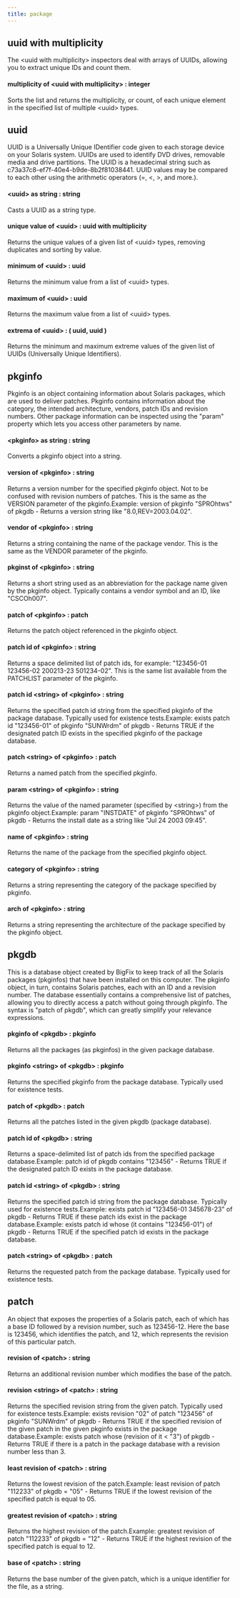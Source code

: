 ```yaml
---
title: package
---
```


## uuid with multiplicity

The &lt;uuid with multiplicity&gt; inspectors deal with arrays of UUIDs, allowing you to extract unique IDs and count them.

#### multiplicity of &lt;uuid with multiplicity&gt; : integer

Sorts the list and returns the multiplicity, or count, of each unique element in the specified list of multiple &lt;uuid&gt; types.

## uuid

UUID is a Universally Unique IDentifier code given to each storage device on your Solaris system. UUIDs are used to identify DVD drives, removable media and drive partitions. The UUID is a  hexadecimal string such as c73a37c8-ef7f-40e4-b9de-8b2f81038441. UUID values may be compared to each other using the arithmetic operators (=, &lt;, &gt;, and more.).

#### &lt;uuid&gt; as string : string

Casts a UUID as a string type.

#### unique value of &lt;uuid&gt; : uuid with multiplicity

Returns the unique values of a given list of &lt;uuid&gt; types, removing duplicates and sorting by value.

#### minimum of &lt;uuid&gt; : uuid

Returns the minimum value from a list of &lt;uuid&gt; types.

#### maximum of &lt;uuid&gt; : uuid

Returns the maximum value from a list of &lt;uuid&gt; types.

#### extrema of &lt;uuid&gt; : ( uuid, uuid )

Returns the minimum and maximum extreme values of the given list of UUIDs (Universally Unique Identifiers).

## pkginfo

Pkginfo is an object containing information about Solaris packages, which are used to deliver patches. Pkginfo contains information about the category, the intended architecture, vendors, patch IDs and revision numbers. Other package information can be inspected using the &quot;param&quot; property which lets you access other parameters by name.

#### &lt;pkginfo&gt; as string : string

Converts a pkginfo object into a string.

#### version of &lt;pkginfo&gt; : string

Returns a version number for the specified pkginfo object. Not to be confused with revision numbers of patches. This is the same as the VERSION parameter of the pkginfo.Example: version of pkginfo &quot;SPROhtws&quot; of pkgdb - Returns a version string like &quot;8.0,REV=2003.04.02&quot;.

#### vendor of &lt;pkginfo&gt; : string

Returns a string containing the name of the package vendor. This is the same as the VENDOR parameter of the pkginfo.

#### pkginst of &lt;pkginfo&gt; : string

Returns a short string used as an abbreviation for the package name given by the pkginfo object. Typically contains a vendor symbol and an ID, like &quot;CSCOh007&quot;.

#### patch of &lt;pkginfo&gt; : patch

Returns the patch object referenced in the pkginfo object.

#### patch id of &lt;pkginfo&gt; : string

Returns a space delimited list of patch ids, for example: &quot;123456-01 123456-02 200213-23 501234-02&quot;. This is the same list available from the PATCHLIST parameter of the pkginfo.

#### patch id &lt;string&gt; of &lt;pkginfo&gt; : string

Returns the specified patch id string from the specified pkginfo of the package database. Typically used for existence tests.Example: exists patch id &quot;123456-01&quot; of pkginfo &quot;SUNWrdm&quot; of pkgdb  - Returns TRUE if the designated patch ID exists in the specified pkginfo of the package database.

#### patch &lt;string&gt; of &lt;pkginfo&gt; : patch

Returns a named patch from the specified pkginfo.

#### param &lt;string&gt; of &lt;pkginfo&gt; : string

Returns the value of the named parameter (specified by &lt;string&gt;) from the pkginfo object.Example: param &quot;INSTDATE&quot; of pkginfo &quot;SPROhtws&quot; of pkgdb - Returns the install date as a string like &quot;Jul 24 2003 09:45&quot;.

#### name of &lt;pkginfo&gt; : string

Returns the name of the package from the specified pkginfo object.

#### category of &lt;pkginfo&gt; : string

Returns a string representing the category of the package specified by pkginfo.

#### arch of &lt;pkginfo&gt; : string

Returns a string representing the architecture of the package specified by the pkginfo object.

## pkgdb

This is a database object created by BigFix to keep track of all the Solaris packages (pkginfos) that have been installed on this computer. The pkginfo object, in turn, contains Solaris patches, each with an ID and a revision number. The database essentially contains a comprehensive list of patches, allowing you to directly access a patch without going through pkginfo. The syntax is &quot;patch of pkgdb&quot;, which can greatly simplify your relevance expressions.

#### pkginfo of &lt;pkgdb&gt; : pkginfo

Returns all the packages (as pkginfos) in the given package database.

#### pkginfo &lt;string&gt; of &lt;pkgdb&gt; : pkginfo

Returns the specified pkginfo from the package database. Typically used for existence tests.

#### patch of &lt;pkgdb&gt; : patch

Returns all the patches listed in the given pkgdb (package database).

#### patch id of &lt;pkgdb&gt; : string

Returns a space-delimited list of patch ids from the specified package database.Example: patch id of pkgdb contains &quot;123456&quot; - Returns TRUE if the designated patch ID exists in the package database.

#### patch id &lt;string&gt; of &lt;pkgdb&gt; : string

Returns the specified patch id string from the package database. Typically used for existence tests.Example: exists patch id &quot;123456-01 345678-23&quot; of pkgdb - Returns TRUE if these patch ids exist in the package database.Example: exists patch id whose (it contains &quot;123456-01&quot;) of pkgdb - Returns TRUE if the specified patch id exists in the package database.

#### patch &lt;string&gt; of &lt;pkgdb&gt; : patch

Returns the requested patch from the package database. Typically used for existence tests.

## patch

An object that exposes the properties of a Solaris patch, each of which has a base ID followed by a revision number, such as 123456-12. Here the base is 123456, which identifies the patch, and 12, which represents the revision of this particular patch. 

#### revision of &lt;patch&gt; : string

Returns an additional revision number which modifies the base of the patch.

#### revision &lt;string&gt; of &lt;patch&gt; : string

Returns the specified revision string from the given patch. Typically used for existence tests.Example: exists revision &quot;02&quot; of patch &quot;123456&quot; of pkginfo &quot;SUNWrdm&quot; of pkgdb  - Returns TRUE if the specified revision of the given patch in the given pkginfo exists in the package database.Example: exists patch whose (revision of it &lt; &quot;3&quot;) of pkgdb - Returns TRUE if there is a patch in the package database with a revision number less than 3.

#### least revision of &lt;patch&gt; : string

Returns the lowest revision of the patch.Example: least revision of patch &quot;112233&quot; of pkgdb = &quot;05&quot; - Returns TRUE if the lowest revision of the specified patch is equal to 05.

#### greatest revision of &lt;patch&gt; : string

Returns the highest revision of the patch.Example: greatest revision of patch &quot;112233&quot; of pkgdb = &quot;12&quot; - Returns TRUE if the highest revision of the specified patch is equal to 12.

#### base of &lt;patch&gt; : string

Returns the base number of the given patch, which is a unique identifier for the file, as a string.

